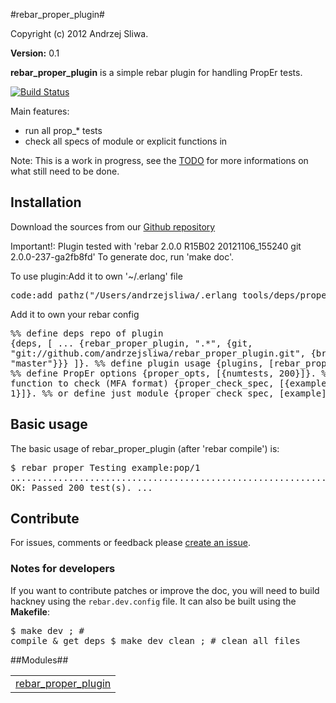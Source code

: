 

#rebar_proper_plugin#


Copyright (c) 2012 Andrzej Sliwa.

__Version:__ 0.1


**rebar_proper_plugin** is a simple rebar plugin for handling PropEr tests.

[![Build Status](https://secure.travis-ci.org/andrzejsliwa/rebar_proper_plugin.png?branch=master)](http://travis-ci.org/andrzejsliwa/rebar_proper_plugin)

Main features:

- run all prop_* tests
- check all specs of module or explicit functions in

Note: This is a work in progress, see the
[TODO](http://github.com/andrzejsliwa/rebar_proper_plugin/blob/master/TODO.md) for more
informations on what still need to be done.

## Installation

Download the sources from our [Github
repository](http://github.com/andrzejsliwa/rebar_proper_plugin)

Important!: Plugin tested with 'rebar 2.0.0 R15B02 20121106_155240 git 2.0.0-237-ga2fb8fd'
To generate doc, run 'make doc'.

To use plugin:Add it to own '~/.erlang' file
<pre>code:add_pathz("/Users/andrzejsliwa/.erlang_tools/deps/proper/ebin").</pre>

Add it to own your rebar config<pre>%% define deps repo of plugin
{deps, [
    ...
	{rebar_proper_plugin, ".*", {git, "git://github.com/andrzejsliwa/rebar_proper_plugin.git", {branch, "master"}}}
]}.
%% define plugin usage
{plugins, [rebar_proper_plugin]}.
%% define PropEr options
{proper_opts, [{numtests, 200}]}.
%% define function to check (MFA format)
{proper_check_spec, [{example, is_empty, 1}]}.
%% or define just module {proper_check_spec, [example]}.</pre>

## Basic usage

The basic usage of rebar_proper_plugin (after 'rebar compile') is:<pre>$ rebar proper
Testing example:pop/1
........................................................................................................................................................................................................
OK: Passed 200 test(s).
...</pre>

## Contribute

For issues, comments or feedback please [create an
issue](http://github.com/andrzejsliwa/rebar_proper_plugin/issues).

### Notes for developers

If you want to contribute patches or improve the doc, you will need to
build hackney using the `rebar.dev.config`  file. It can also be built
using the **Makefile**:<pre>$ make dev       ; # compile & get deps
$ make dev_clean ; # clean all files</pre>


##Modules##


<table width="100%" border="0" summary="list of modules">
<tr><td><a href="rebar_proper_plugin.md" class="module">rebar_proper_plugin</a></td></tr></table>

